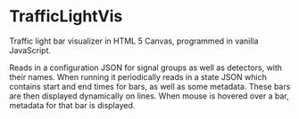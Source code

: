 # TrafficLightVis
Traffic light bar visualizer in HTML 5 Canvas, programmed in vanilla JavaScript.

Reads in a configuration JSON for signal groups as well as detectors, with their names. When running it periodically reads in a state JSON which contains start and end times for bars, as well as some metadata. These bars are then displayed dynamically on lines. When mouse is hovered over a bar, metadata for that bar is displayed.
